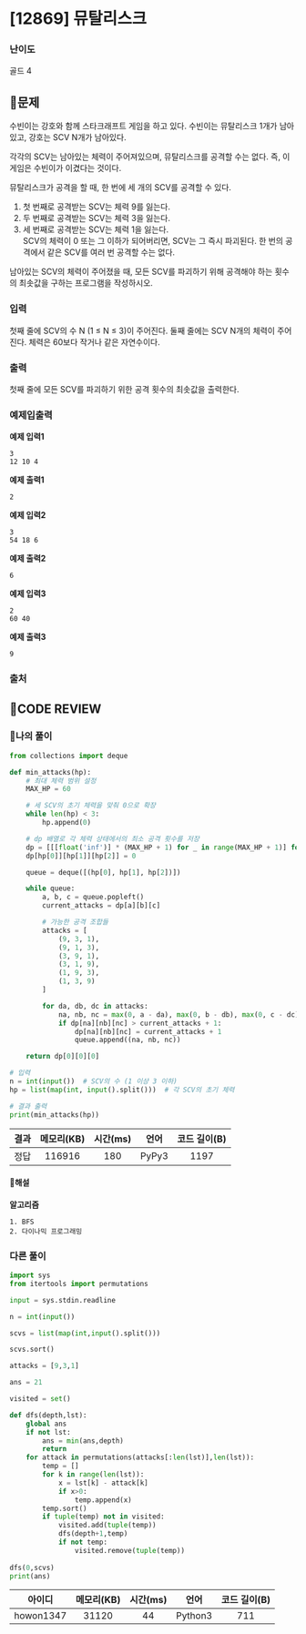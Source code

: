 # [12869] 뮤탈리스크

### **난이도**
골드 4
## **📝문제**
수빈이는 강호와 함께 스타크래프트 게임을 하고 있다. 수빈이는 뮤탈리스크 1개가 남아있고, 강호는 SCV N개가 남아있다.

각각의 SCV는 남아있는 체력이 주어져있으며, 뮤탈리스크를 공격할 수는 없다. 즉, 이 게임은 수빈이가 이겼다는 것이다.

뮤탈리스크가 공격을 할 때, 한 번에 세 개의 SCV를 공격할 수 있다.

1. 첫 번째로 공격받는 SCV는 체력 9를 잃는다.
2. 두 번째로 공격받는 SCV는 체력 3을 잃는다.
3. 세 번째로 공격받는 SCV는 체력 1을 잃는다.  
SCV의 체력이 0 또는 그 이하가 되어버리면, SCV는 그 즉시 파괴된다. 한 번의 공격에서 같은 SCV를 여러 번 공격할 수는 없다.

남아있는 SCV의 체력이 주어졌을 때, 모든 SCV를 파괴하기 위해 공격해야 하는 횟수의 최솟값을 구하는 프로그램을 작성하시오.
### **입력**
첫째 줄에 SCV의 수 N (1 ≤ N ≤ 3)이 주어진다. 둘째 줄에는 SCV N개의 체력이 주어진다. 체력은 60보다 작거나 같은 자연수이다.
### **출력**
첫째 줄에 모든 SCV를 파괴하기 위한 공격 횟수의 최솟값을 출력한다.

### **예제입출력**

**예제 입력1**

```
3
12 10 4
```

**예제 출력1**

```
2
```

**예제 입력2**

```
3
54 18 6
```

**예제 출력2**

```
6
```

**예제 입력3**

```
2
60 40
```

**예제 출력3**

```
9
```

### **출처**

## **🧐CODE REVIEW**

### **🧾나의 풀이**

```python
from collections import deque

def min_attacks(hp):
    # 최대 체력 범위 설정
    MAX_HP = 60

    # 세 SCV의 초기 체력을 맞춰 0으로 확장
    while len(hp) < 3:
        hp.append(0)

    # dp 배열로 각 체력 상태에서의 최소 공격 횟수를 저장
    dp = [[[float('inf')] * (MAX_HP + 1) for _ in range(MAX_HP + 1)] for __ in range(MAX_HP + 1)]
    dp[hp[0]][hp[1]][hp[2]] = 0

    queue = deque([(hp[0], hp[1], hp[2])])

    while queue:
        a, b, c = queue.popleft()
        current_attacks = dp[a][b][c]

        # 가능한 공격 조합들
        attacks = [
            (9, 3, 1),
            (9, 1, 3),
            (3, 9, 1),
            (3, 1, 9),
            (1, 9, 3),
            (1, 3, 9)
        ]

        for da, db, dc in attacks:
            na, nb, nc = max(0, a - da), max(0, b - db), max(0, c - dc)
            if dp[na][nb][nc] > current_attacks + 1:
                dp[na][nb][nc] = current_attacks + 1
                queue.append((na, nb, nc))

    return dp[0][0][0]

# 입력
n = int(input())  # SCV의 수 (1 이상 3 이하)
hp = list(map(int, input().split()))  # 각 SCV의 초기 체력

# 결과 출력
print(min_attacks(hp))
```

결과	| 메모리(KB) |	시간(ms) |	언어 |	코드 길이(B)
:----:|:-----:|:-----:|:-----:|:--------:
정답|116916|180|PyPy3|1197
#### **📝해설**

**알고리즘**
```
1. BFS
2. 다이나믹 프로그래밍
```

### **다른 풀이**

```python
import sys
from itertools import permutations

input = sys.stdin.readline

n = int(input())

scvs = list(map(int,input().split()))

scvs.sort()

attacks = [9,3,1]

ans = 21

visited = set()

def dfs(depth,lst):
    global ans
    if not lst:
        ans = min(ans,depth)
        return
    for attack in permutations(attacks[:len(lst)],len(lst)):
        temp = []
        for k in range(len(lst)):
            x = lst[k] - attack[k]
            if x>0:
                temp.append(x)
        temp.sort()
        if tuple(temp) not in visited:
            visited.add(tuple(temp))
            dfs(depth+1,temp)
            if not temp:
                visited.remove(tuple(temp))
        
dfs(0,scvs)
print(ans)
```

아이디 | 메모리(KB) |	시간(ms) |	언어 |	코드 길이(B) 
:-----:|:-----:|:-----:|:----:|:--------:
howon1347|31120|44|Python3|711